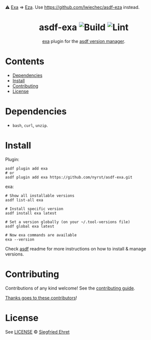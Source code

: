 ⚠️ [Exa](https://github.com/ogham/exa) => [Eza](https://github.com/eza-community/eza). Use https://github.com/lwiechec/asdf-eza instead.

<div align="center">

# asdf-exa ![Build](https://github.com/nyrst/asdf-exa/workflows/Build/badge.svg) ![Lint](https://github.com/nyrst/asdf-exa/workflows/Lint/badge.svg)

[exa](https://the.exa.website/) plugin for the [asdf version manager](https://asdf-vm.com).

</div>

# Contents

- [Dependencies](#dependencies)
- [Install](#install)
- [Contributing](#contributing)
- [License](#license)

# Dependencies

- `bash`, `curl`, `unzip`.

# Install

Plugin:

```shell
asdf plugin add exa
# or
asdf plugin add exa https://github.com/nyrst/asdf-exa.git
```

exa:

```shell
# Show all installable versions
asdf list-all exa

# Install specific version
asdf install exa latest

# Set a version globally (on your ~/.tool-versions file)
asdf global exa latest

# Now exa commands are available
exa --version
```

Check [asdf](https://github.com/asdf-vm/asdf) readme for more instructions on how to
install & manage versions.

# Contributing

Contributions of any kind welcome! See the [contributing guide](contributing.md).

[Thanks goes to these contributors](https://github.com/nyrst/asdf-exa/graphs/contributors)!

# License

See [LICENSE](LICENSE) © [Siegfried Ehret](https://github.com/SiegfriedEhret/)

